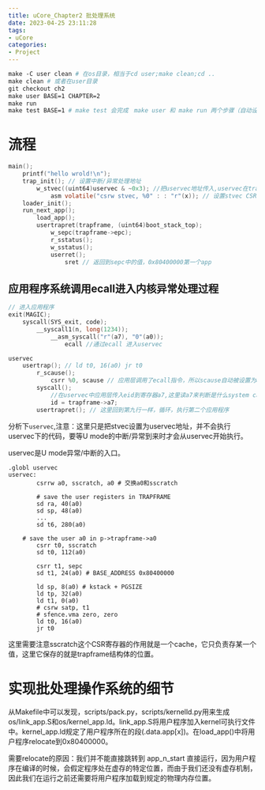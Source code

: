 ```yaml
---
title: uCore_Chapter2 批处理系统
date: 2023-04-25 23:11:28
tags:
- uCore
categories:
- Project
---
```


```makefile
make -C user clean # 在os目录，相当于cd user;make clean;cd ..
make clean # 或者在user目录
git checkout ch2
make user BASE=1 CHAPTER=2
make run
make test BASE=1 # make test 会完成　make user 和 make run 两个步骤（自动设置 CHAPTER）
```

# 流程

```c
main();
	printf("hello wrold!\n");
	trap_init(); // 设置中断/异常处理地址
		w_stvec((uint64)uservec & ~0x3); //把uservec地址传入,uservec在trampoline.S中定义
			asm volatile("csrw stvec, %0" : : "r"(x)); // 设置stvec CSR
	loader_init();
	run_next_app();
		load_app();
		usertrapret(trapframe, (uint64)boot_stack_top);
			w_sepc(trapframe->epc);
			r_sstatus();
			w_sstatus();
			userret();
				sret // 返回到sepc中的值，0x80400000第一个app

```



## 应用程序系统调用ecall进入内核异常处理过程

```c
// 进入应用程序
exit(MAGIC);
	syscall(SYS_exit, code);
		__syscall1(n, long(1234));
			__asm_syscall("r"(a7), "0"(a0));
				ecall //通过ecall 进入uservec

uservec
	usertrap(); // ld t0, 16(a0) jr t0
		r_scause();
			csrr %0, scause // 应用层调用了ecall指令，所以scause自动被设置为8
		syscall();
			//在uservec中应用层传入eid到寄存器a7,这里读a7来判断是什么system call
			id = trapframe->a7;
		usertrapret(); // 这里回到第九行一样，循环，执行第二个应用程序
```

分析下`uservec`,注意：这里只是把stvec设置为uservec地址，并不会执行uservec下的代码，要等U mode的中断/异常到来时才会从uservec开始执行。

<p class="note note-warning">uservec是U mode异常/中断的入口。</p>

```assembly
.globl uservec
uservec:
        csrrw a0, sscratch, a0 # 交换a0和sscratch

        # save the user registers in TRAPFRAME
        sd ra, 40(a0)
        sd sp, 48(a0)
		...
        sd t6, 280(a0)

	# save the user a0 in p->trapframe->a0
        csrr t0, sscratch
        sd t0, 112(a0)

        csrr t1, sepc
        sd t1, 24(a0) # BASE_ADDRESS 0x80400000

        ld sp, 8(a0) # kstack + PGSIZE
        ld tp, 32(a0)
        ld t1, 0(a0)
        # csrw satp, t1
        # sfence.vma zero, zero
        ld t0, 16(a0)
        jr t0

```

这里需要注意sscratch这个CSR寄存器的作用就是一个cache，它只负责存某一个值，这里它保存的就是trapframe结构体的位置。

# 实现批处理操作系统的细节

从Makefile中可以发现，scripts/pack.py，scripts/kernelld.py用来生成os/link_app.S和os/kernel_app.ld。link_app.S将用户程序加入kernel可执行文件中。kernel_app.ld规定了用户程序所在的段(.data.app[x])。在load_app()中将用户程序relocate到0x80400000。

需要relocate的原因：我们并不能直接跳转到 app_n_start 直接运行，因为用户程序在编译的时候，会假定程序处在虚存的特定位置，而由于我们还没有虚存机制，因此我们在运行之前还需要将用户程序加载到规定的物理内存位置。
